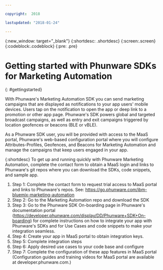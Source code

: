 ```yaml
---

copyright:  2018

lastupdated: "2018-01-24"

---
```


{:new_window: target="_blank"}
{:shortdesc: .shortdesc}
{:screen:.screen}
{:codeblock:.codeblock}
{:pre: .pre}

<!-- This template is for getting started with a Bluemix service. It is a task template intended to document productive use of the service. It is not intended for discovery and conceptual information.  -->

<!-- The name of this file should remain index.md.
Please delete out content examples and coding that you are not using for your service. -->

# Getting started with Phunware SDKs for Marketing Automation
{: #gettingstarted}
<!-- Provide an appropriate ID above -->

<!-- Short description: REQUIRED -->

With Phunware's Marketing Automation SDK you can send marketing campaigns that are displayed as notifications to your app users' mobile devices. Users tap on the notification to open the app or deep link to a promotion or other app page. Phunware's SDK powers global and targeted broadcast campaigns, as well as entry and exit campaigns triggered by location geofences or beacons (BLE or vBLE).

As a Phunware SDK user, you will be provided with access to the MaaS portal, Phunware's web-based configuration portal where you will configure Attributes-Profiles, Geofences, and Beacons for Marketing Automation and manage the campaigns that keep users engaged in your app. 

{:shortdesc} 
To get up and running quickly with Phunware Marketing Automation, complete the contact form to obtain a MaaS login and links to Phunware's git repos where you can download the SDKs, code snippets, and sample app. 

1. Step 1: Complete the contact form to request trial access to MaaS portal and links to Phunware's repos. See: https://go.phunware.com/ibm-bluemix-marketing-automation
2. Step 2: Go to the Marketing Automation repo and download the SDK 
3. Step 3: Go to the Phunware SDK On-boarding page in Phunware's documentation portal (https://developer.phunware.com/display/DD/Phunware+SDK+On-boarding) for complete instructions on how to integrate your app with Phunware's SDKs and for Use Cases and code snippets to make your integration seamless.
4. Step 4: Create your app in MaaS portal to obtain integration keys.
5. Step 5: Complete integration steps
6. Step 6: Apply desired use cases to your code base and configure
7. Step 7: Complete the configuration of these app features in MaaS portal (Configuration guides and training videos for MaaS portal are available at developer.phunware.com.)

<!-- If overview content is required, do not include it here. Put it in a separate "## About" section below the task section. -->

<!-- Task section: REQUIRED
The task section includes steps to integrate the service into the app.  
- With task-based, technical information, reduce the conversational style in favor of succinct and direct instructions.
- DO include the basic, most-common-use scenario steps to use the service or integrate it into the app. 
- DO NOT include steps to add the service from the Bluemix catalog; we assume that the user already took steps in the UI to add the service. 
- DO include code snippets in all languages that can be copied, as well as VCAP service info.  
- For additional tasks like configuring, managing, etc., add a task section (## Gerund_task_title) below the task section or "About" section if used. Use a task title such as "Configuring x", "Administering y", "Managing z". -->

<!-- You can include an optional prerequisites paragraph for any prerequisites to be met before integrating the service. For example: -->


<!-- Include a sentence to briefly introduce the steps. Examples: -->






<!-- Use ordered list markup for the step section. For code examples: 
- use three backticks ahead of and after the example (```)
- For copyable code snippet, multi-line, include {: codeblock} following the last set of backticks. A copy button will display in framework in output.
- For copyable command, single line, include {: pre} following the last set of backticks. When displayed, it will show "$" at the beginning of the command example and a copy button, but the copy button will include just the command example.
- For non-copyable output snippet, include {: screen} following the last set of backticks.
 -->


<!-- Related links section: still REQUIRED but moved to toc file (in your same folder).  Edit there.
-->